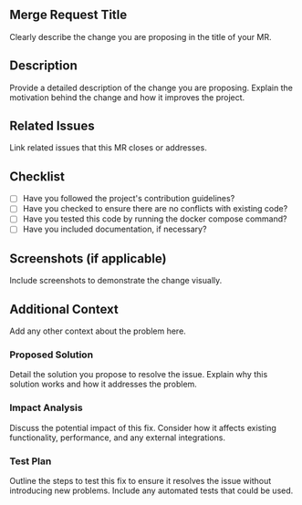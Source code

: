 ## Merge Request Title

Clearly describe the change you are proposing in the title of your MR.

## Description

Provide a detailed description of the change you are proposing. Explain the motivation behind the change and how it improves the project.

## Related Issues

Link related issues that this MR closes or addresses.

## Checklist

- [ ] Have you followed the project's contribution guidelines?
- [ ] Have you checked to ensure there are no conflicts with existing code?
- [ ] Have you tested this code by running the docker compose command?
- [ ] Have you included documentation, if necessary?

## Screenshots (if applicable)

Include screenshots to demonstrate the change visually.

## Additional Context

Add any other context about the problem here.

### Proposed Solution

Detail the solution you propose to resolve the issue. Explain why this solution works and how it addresses the problem.

### Impact Analysis

Discuss the potential impact of this fix. Consider how it affects existing functionality, performance, and any external integrations.

### Test Plan

Outline the steps to test this fix to ensure it resolves the issue without introducing new problems. Include any automated tests that could be used.
